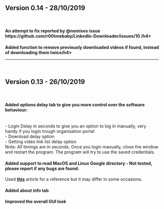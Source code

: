 

<h2>Version 0.14 - 28/10/2019</h2><br>
<h4>An attempt to fix reported by @nemises issue https://github.com/r00tmebaby/LinkedIn-Downloader/issues/10 /h4><br>
<h4>Added function to remove previously downloaded videos if found, instead of downloading them twice/h4>
 
<hr>
</br>

<h2>Version 0.13 - 26/10/2019</h2><br>
<h4>Added options delay tab to give you more control over the software behaviour:</h4><br>
 - Login Delay in seconds to give you an option to log in manually, very handy if you login trough organisation portal<br>
 - Download delay option<br>
 - Getting video link list delay option<br>
   Note: All timings are in seconds. Once you login manually, close the window and restart the program. The program will try to use the saved credentials.<br>
<h4>Added support to read MacOS and Linux Google directory - Not tested, please report if any bugs are found.</h4>
Used <a href='https://www.howtogeek.com/255653/how-to-find-your-chrome-profile-folder-on-windows-mac-and-linux/'><b>this</b></a> article for a reference  but it may differ in some occasions. 
<h4>Added about info tab</h4>
<h4>Improved the overall GUI look</h4>
